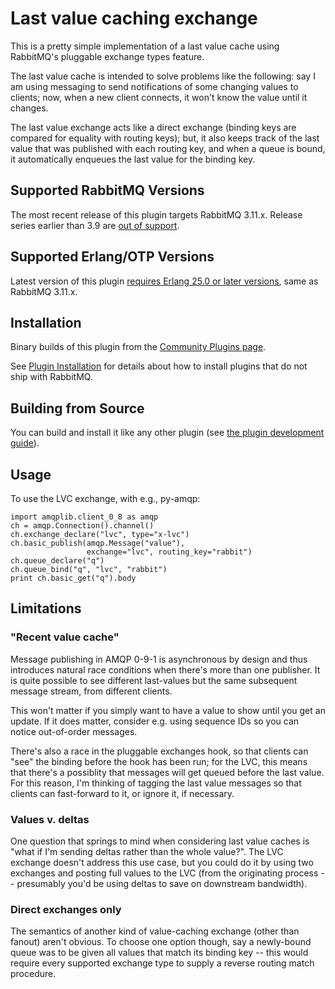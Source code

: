 # Last value caching exchange

This is a pretty simple implementation of a last value cache using
RabbitMQ's pluggable exchange types feature.

The last value cache is intended to solve problems like the following:
say I am using messaging to send notifications of some changing values
to clients; now, when a new client connects, it won't know the value
until it changes.

The last value exchange acts like a direct exchange (binding keys are
compared for equality with routing keys); but, it also keeps track of
the last value that was published with each routing key, and when a
queue is bound, it automatically enqueues the last value for the
binding key.

## Supported RabbitMQ Versions

The most recent release of this plugin targets RabbitMQ 3.11.x.
Release series earlier than 3.9 are [out of support](https://www.rabbitmq.com/versions.html).

## Supported Erlang/OTP Versions

Latest version of this plugin [requires Erlang 25.0 or later versions](https://www.rabbitmq.com/which-erlang.html), same as RabbitMQ 3.11.x.

## Installation

Binary builds of this plugin from
the [Community Plugins page](https://www.rabbitmq.com/community-plugins.html).

See [Plugin Installation](https://www.rabbitmq.com/installing-plugins.html) for details
about how to install plugins that do not ship with RabbitMQ.

## Building from Source

You can build and install it like any other plugin (see
[the plugin development guide](https://www.rabbitmq.com/plugin-development.html)).

## Usage

To use the LVC exchange, with e.g., py-amqp:

    import amqplib.client_0_8 as amqp
    ch = amqp.Connection().channel()
    ch.exchange_declare("lvc", type="x-lvc")
    ch.basic_publish(amqp.Message("value"),
                     exchange="lvc", routing_key="rabbit")
    ch.queue_declare("q")
    ch.queue_bind("q", "lvc", "rabbit")
    print ch.basic_get("q").body

## Limitations

### "Recent value cache"

Message publishing in AMQP 0-9-1 is asynchronous by design and thus introduces natural race conditions
when there's more than one publisher.  It is quite possible to see different
last-values but the same subsequent message stream, from different
clients.

This won't matter if you simply want to have a value to show until you
get an update.  If it does matter, consider e.g. using sequence IDs so you
can notice out-of-order messages.

There's also a race in the pluggable exchanges hook, so that clients
can "see" the binding before the hook has been run; for the LVC, this
means that there's a possiblity that messages will get queued before
the last value.  For this reason, I'm thinking of tagging the last
value messages so that clients can fast-forward to it, or ignore it,
if necessary.

### Values v. deltas

One question that springs to mind when considering last value caches
is "what if I'm sending deltas rather than the whole value?".  The
LVC exchange doesn't address this use case, but you could do it by
using two exchanges and posting full values to the LVC (from the
originating process -- presumably you'd be using deltas to save on
downstream bandwidth).

### Direct exchanges only

The semantics of another kind of value-caching exchange (other than
fanout) aren't obvious.  To choose one option though, say a
newly-bound queue was to be given all values that match its binding
key -- this would require every supported exchange type to supply a
reverse routing match procedure.
